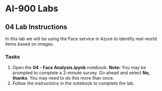# AI-900 Labs
## 04 Lab Instructions
In this lab we will be using the Face service in Azure to identify real-world items based on images.

### Tasks
1.  Open the **04 - Face Analysis.ipynb** notebook.
    **Note:** You may be prompted to complete a 2-minute survey. Go ahead and select **No, thanks**. You may need to do this more than once.
2.  Follow the instructions in the notebook to complete the lab.
